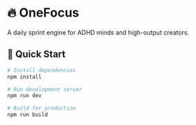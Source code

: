 # 🔥 OneFocus

A daily sprint engine for ADHD minds and high-output creators.

## 🚀 Quick Start

```bash
# Install dependencies
npm install

# Run development server
npm run dev

# Build for production
npm run build
